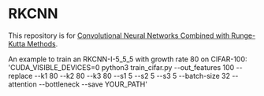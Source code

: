 # RKCNN


This repository is for [Convolutional Neural Networks Combined with Runge-Kutta Methods](https://arxiv.org/abs/1802.08831).

An example to train an RKCNN-I-5_5_5 with growth rate 80 on CIFAR-100:
'CUDA_VISIBLE_DEVICES=0 python3 train_cifar.py --out_features 100 --replace --k1 80 --k2 80 --k3 80 --s1 5 --s2 5 --s3 5 --batch-size 32 --attention --bottleneck --save YOUR_PATH'